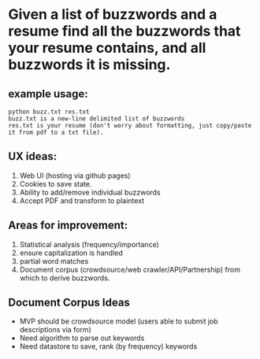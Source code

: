 
# Given a list of buzzwords and a resume find all the buzzwords that your resume contains, and all buzzwords it is missing.


## example usage: 
``` 
python buzz.txt res.txt
buzz.txt is a new-line delimited list of buzzwords
res.txt is your resume (don't worry about formatting, just copy/paste it from pdf to a txt file).
```

## UX ideas:
1. Web UI (hosting via github pages)
2. Cookies to save state.
3. Ability to add/remove individual buzzwords
4. Accept PDF and transform to plaintext

## Areas for improvement:

1. Statistical analysis (frequency/importance)
2. ensure capitalization is handled
3. partial word matches
4. Document corpus (crowdsource/web crawler/API/Partnership) from which to derive buzzwords. 

## Document Corpus Ideas
  * MVP should be crowdsource model (users able to submit job descriptions via form)
  * Need algorithm to parse out keywords
  * Need datastore to save, rank (by frequency) keywords
